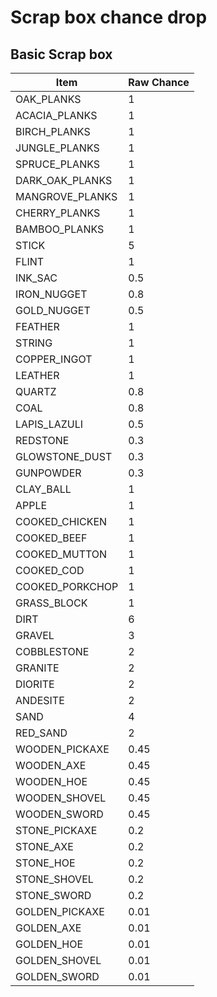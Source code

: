 # Scrap box chance drop

## Basic Scrap box

| Item            | Raw Chance |
|-----------------|------------|
| OAK_PLANKS      | 1          |
| ACACIA_PLANKS   | 1          |
| BIRCH_PLANKS    | 1          |
| JUNGLE_PLANKS   | 1          |
| SPRUCE_PLANKS   | 1          |
| DARK_OAK_PLANKS | 1          |
| MANGROVE_PLANKS | 1          |
| CHERRY_PLANKS   | 1          |
| BAMBOO_PLANKS   | 1          |
| STICK           | 5          |
| FLINT           | 1          |
| INK_SAC         | 0.5        |
| IRON_NUGGET     | 0.8        |
| GOLD_NUGGET     | 0.5        |
| FEATHER         | 1          |
| STRING          | 1          |
| COPPER_INGOT    | 1          |
| LEATHER         | 1          |
| QUARTZ          | 0.8        |
| COAL            | 0.8        |
| LAPIS_LAZULI    | 0.5        |
| REDSTONE        | 0.3        |
| GLOWSTONE_DUST  | 0.3        |
| GUNPOWDER       | 0.3        |
| CLAY_BALL       | 1          |
| APPLE           | 1          |
| COOKED_CHICKEN  | 1          |
| COOKED_BEEF     | 1          |
| COOKED_MUTTON   | 1          |
| COOKED_COD      | 1          |
| COOKED_PORKCHOP | 1          |
| GRASS_BLOCK     | 1          |
| DIRT            | 6          |
| GRAVEL          | 3          |
| COBBLESTONE     | 2          |
| GRANITE         | 2          |
| DIORITE         | 2          |
| ANDESITE        | 2          |
| SAND            | 4          |
| RED_SAND        | 2          |
| WOODEN_PICKAXE  | 0.45       |
| WOODEN_AXE      | 0.45       |
| WOODEN_HOE      | 0.45       |
| WOODEN_SHOVEL   | 0.45       |
| WOODEN_SWORD    | 0.45       |
| STONE_PICKAXE   | 0.2        |
| STONE_AXE       | 0.2        |
| STONE_HOE       | 0.2        |
| STONE_SHOVEL    | 0.2        |
| STONE_SWORD     | 0.2        |
| GOLDEN_PICKAXE  | 0.01       |
| GOLDEN_AXE      | 0.01       |
| GOLDEN_HOE      | 0.01       |
| GOLDEN_SHOVEL   | 0.01       |
| GOLDEN_SWORD    | 0.01       |
